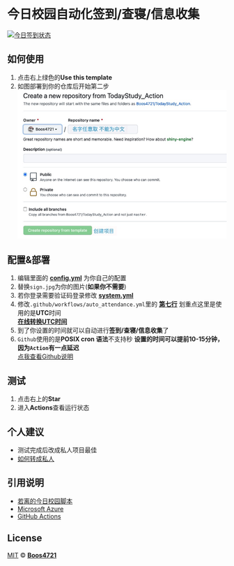 # 今日校园自动化签到/查寝/信息收集

[![今日签到状态](https://github.com/Boos4721/CPdaily_Action/actions/workflows/auto_attendance.yml/badge.svg)](https://github.com/Boos4721/CPdaily_Action/actions/workflows/auto_attendance.yml)

## 如何使用

1. 点击右上绿色的**Use this template**
2. 如图部署到你的仓库后开始第二步
![1](docs/1.jpg)

## 配置&部署

1. 编辑里面的 **[config.yml](https://github.com/Boos4721/TodayStudy_Action/blob/master/config.yml)** 为你自己的配置
2. 替换`sign.jpg`为你的图片(**如果你不需要**)
3. 若你登录需要验证码登录修改 **[system.yml](https://github.com/Boos4721/TodayStudy_Action/blob/master/system.yml)**
4. 修改`.github/workflows/auto_attendance.yml`里的 **[第七行](https://github.com/Boos4721/TodayStudy_Action/blob/fb628fab34357fc904f73232ec227744e4035d7c/.github/workflows/auto_attendance.yml#L7)** 划重点这里是使用的是**UTC**时间<br>
**[在线转换UTC时间](http://www.timebie.com/cn/universalbeijing.php)**
5. 到了你设置的时间就可以自动进行**签到/查寝/信息收集**了
6. `Github`使用的是**POSIX cron 语法**不支持秒 **设置的时间可以提前10-15分钟，因为`Action`有一点延迟**<br>
[点我查看Github说明](https://docs.github.com/cn/actions/learn-github-actions/workflow-syntax-for-github-actions#example)

## 测试

1. 点击右上的**Star**
2. 进入**Actions**查看运行状态

## 个人建议

- 测试完成后改成私人项目最佳
- [如何转成私人](https://blog.csdn.net/cnds123321/article/details/86763411)

## 引用说明

- [若离的今日校园脚本](https://github.com/thriving123/fuckTodayStudy.git)
- [Microsoft Azure](https://azure.microsoft.com)
- [GitHub Actions](https://github.com/features/actions)

## License

[MIT](https://github.com/Boos4721/TodayStudy_Action/blob/master/LICENSE) © [**Boos4721**](https://boos4721.github.io/TodayStudy_Action/)
